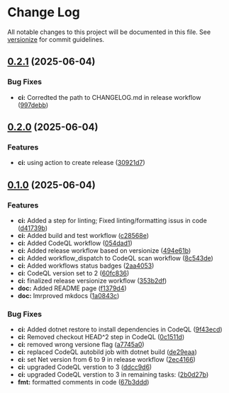 # Change Log

All notable changes to this project will be documented in this file. See [versionize](https://github.com/versionize/versionize) for commit guidelines.

<a name="0.2.1"></a>
## [0.2.1](https://www.github.com/dgeorgievski/NetWebApi/releases/tag/v0.2.1) (2025-06-04)

### Bug Fixes

* **ci:** Corredted the path to CHANGELOG.md in release workflow ([997debb](https://www.github.com/dgeorgievski/NetWebApi/commit/997debbd97a4948b89fe24ea20963a78f6936a37))

<a name="0.2.0"></a>
## [0.2.0](https://www.github.com/dgeorgievski/NetWebApi/releases/tag/v0.2.0) (2025-06-04)

### Features

* **ci:** using action to create release ([30921d7](https://www.github.com/dgeorgievski/NetWebApi/commit/30921d745942e81eec63692f316e006a3ee0653b))

<a name="0.1.0"></a>
## [0.1.0](https://www.github.com/dgeorgievski/NetWebApi/releases/tag/v0.1.0) (2025-06-04)

### Features

* **ci:** Added a step for linting; Fixed linting/formatting issus in code ([d41739b](https://www.github.com/dgeorgievski/NetWebApi/commit/d41739bfe4943867f3cbc98d1f0d5992d2bb21aa))
* **ci:** Added build and test workflow ([c28568e](https://www.github.com/dgeorgievski/NetWebApi/commit/c28568ebecada52ba5798c8a880a698be8359451))
* **ci:** Added CodeQL workflow ([054dad1](https://www.github.com/dgeorgievski/NetWebApi/commit/054dad1390138074d6802de240809b6e3118695c))
* **ci:** Added release workflow based on versionize ([494e61b](https://www.github.com/dgeorgievski/NetWebApi/commit/494e61b975c028b6136becfc683e9a3b10144e1a))
* **ci:** Added workflow_dispatch to CodeQL scan workflow ([8c543de](https://www.github.com/dgeorgievski/NetWebApi/commit/8c543de7055c11d495fb17e9b85af1f3d7fd7d0b))
* **ci:** Added workflows status badges ([2aa4053](https://www.github.com/dgeorgievski/NetWebApi/commit/2aa40534dfa8998e1cd2cdc7c07cabee71cbcf33))
* **ci:** CodeQL version set to 2 ([60fc836](https://www.github.com/dgeorgievski/NetWebApi/commit/60fc8365820e518c1ef5fdd4a0462426768a7235))
* **ci:** finalized release versionize workflow ([353b2df](https://www.github.com/dgeorgievski/NetWebApi/commit/353b2df08d8c735baeb2b8cbc885ad2aef2780bf))
* **doc:** Added README page ([f1379d4](https://www.github.com/dgeorgievski/NetWebApi/commit/f1379d4a4b6305c5f820278a508c057009bfb248))
* **doc:** Imrproved mkdocs ([1a0843c](https://www.github.com/dgeorgievski/NetWebApi/commit/1a0843c9401bc25b3c3c370ce677ef8688618751))

### Bug Fixes

* **ci:** Added dotnet restore to install dependencies in CodeQL ([9f43ecd](https://www.github.com/dgeorgievski/NetWebApi/commit/9f43ecda5585b8ff19fc72a17e70a44ae389e7b3))
* **ci:** Removed checkout HEAD^2 step  in CodeQL ([0c1511d](https://www.github.com/dgeorgievski/NetWebApi/commit/0c1511d202f5d67f836f58f2996d4919a6416bb6))
* **ci:** removed wrong versione flag ([a7745a0](https://www.github.com/dgeorgievski/NetWebApi/commit/a7745a02b5f4e73a03e34b795ad704e3d1cacd1d))
* **ci:** replaced CodeQL autobild job with dotnet build ([de29eaa](https://www.github.com/dgeorgievski/NetWebApi/commit/de29eaa70e0b17682414e54d90c537e34ce62130))
* **ci:** set Net version from 6 to 9 in release workflow ([2ec4166](https://www.github.com/dgeorgievski/NetWebApi/commit/2ec41665993f6f9403f3f6e38c5f4cb85b027129))
* **ci:** upgraded CodeQL verstion to 3 ([ddcc9d6](https://www.github.com/dgeorgievski/NetWebApi/commit/ddcc9d6416d072ab0898a7a86484177a2706d2e2))
* **ci:** upgraded CodeQL verstion to 3 in remaining tasks: ([2b0d27b](https://www.github.com/dgeorgievski/NetWebApi/commit/2b0d27be77916e417072b7d36f908fe8d67a5ba9))
* **fmt:** formatted comments in code ([67b3ddd](https://www.github.com/dgeorgievski/NetWebApi/commit/67b3dddd7d7605aea7deed84f13a5125bb9493d0))

